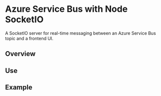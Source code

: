 # Azure Service Bus with Node SocketIO

A SocketIO server for real-time messaging between an Azure Service Bus topic and a frontend UI.


## Overview



## Use



## Example